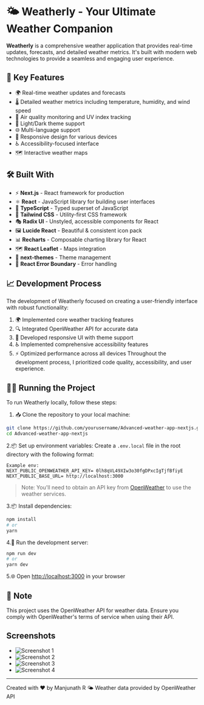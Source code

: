 # 🌤️ Weatherly - Your Ultimate Weather Companion

**Weatherly** is a comprehensive weather application that provides real-time updates, forecasts, and detailed weather metrics. It's built with modern web technologies to provide a seamless and engaging user experience.

## 🚀 Key Features

- 🌍 Real-time weather updates and forecasts
- 🌡️ Detailed weather metrics including temperature, humidity, and wind speed
- 🌆 Air quality monitoring and UV index tracking
- 🎨 Light/Dark theme support
- 🌐 Multi-language support
- 📱 Responsive design for various devices
- ♿ Accessibility-focused interface
- 🗺️ Interactive weather maps

## 🛠️ Built With

- ⚡ **Next.js** - React framework for production
- ⚛️ **React** - JavaScript library for building user interfaces
- 📘 **TypeScript** - Typed superset of JavaScript
- 🎨 **Tailwind CSS** - Utility-first CSS framework
- 🎭 **Radix UI** - Unstyled, accessible components for React
- 🖼️ **Lucide React** - Beautiful & consistent icon pack
- 📊 **Recharts** - Composable charting library for React
- 🗺️ **React Leaflet** - Maps integration
- 🌙 **next-themes** - Theme management
- 🚨 **React Error Boundary** - Error handling

## 📈 Development Process

The development of Weatherly focused on creating a user-friendly interface with robust functionality:

1. 🌍 Implemented core weather tracking features
2. 🔍 Integrated OpenWeather API for accurate data
3. 🎨 Developed responsive UI with theme support
4. ♿ Implemented comprehensive accessibility features
5. ⚡ Optimized performance across all devices Throughout the development process, I prioritized code quality, accessibility, and user experience.

## 🏃‍♂️ Running the Project

To run Weatherly locally, follow these steps:

1. 📥 Clone the repository to your local machine:

```bash
git clone https://github.com/yourusername/Advanced-weather-app-nextjs.git
cd Advanced-weather-app-nextjs
```

2.📦 Set up environment variables:
Create a `.env.local` file in the root directory with the following format:

```env
Example env:
NEXT_PUBLIC_OPENWEATHER_API_KEY= 0lh8qVL49XIw3o30fgDPxcIgTjfBfiyE
NEXT_PUBLIC_BASE_URL= http://localhost:3000
```

> Note: You'll need to obtain an API key from [OpenWeather](https://openweathermap.org/api) to use the weather services.

3.📦 Install dependencies:

```bash
npm install
# or
yarn
```

4.🚀 Run the development server:

```bash
npm run dev
# or
yarn dev
```

5.🌐 Open [http://localhost:3000](http://localhost:3000) in your browser

## 📝 Note

This project uses the OpenWeather API for weather data. Ensure you comply with OpenWeather's terms of service when using their API.

## Screenshots

- ![Screenshot 1](https://github.com/user-attachments/assets/weather-app-screenshot-1.png)
- ![Screenshot 2](https://github.com/user-attachments/assets/weather-app-screenshot-2.png)
- ![Screenshot 3](https://github.com/user-attachments/assets/weather-app-screenshot-3.png)
- ![Screenshot 4](https://github.com/user-attachments/assets/weather-app-screenshot-4.png)

---

Created with ❤️ by Manjunath R
🌤️ Weather data provided by OpenWeather API
